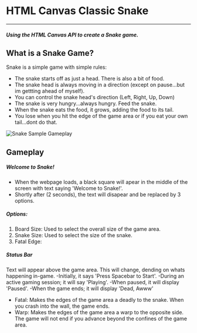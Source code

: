 # HTML Canvas Classic Snake

---

##### Using the HTML Canvas API to create a Snake game.
## What is a Snake Game?
Snake is a simple game with simple rules:
- The snake starts off as just a head. There is also a bit of food.
- The snake head is always moving in a direction (except on pause...but im gettting ahead of myself).
- You can control the snake head's direction (Left, Right, Up, Down)
- The snake is very hungry...always hungry. Feed the snake.
- When the snake eats the food, it grows, adding the food to its tail.
- You lose when you hit the edge of the game area or if you eat your own tail...dont do that.

![Snake Sample Gameplay](https://upload.wikimedia.org/wikipedia/commons/5/55/Snake_can_be_completed.gif)

## Gameplay

##### Welcome to Snake!

- When the webpage loads, a black square will apear in the middle of the screen with text saying 'Welcome to Snake!'.
- Shortly after (2 seconds), the text will disapear and be replaced by 3 options.

##### Options:
1. Board Size: Used to select the overall size of the game area.
2. Snake Size: Used to select the size of the snake.
3. Fatal Edge:

##### Status Bar
Text will appear above the game area. This will change, dending on whats happening  in-game.
-Initially, it says 'Press Spacebar to Start'.
-During an active gaming session; it will say 'Playing'.
-When paused, it will display 'Paused'.
-When the game ends; it will display 'Dead, Awww'
   
- Fatal: Makes the edges of the game area a deadly to the snake. When you crash into the wall, the game ends.
- Warp: Makes the edges of the game area a warp to the opposite side. The game will not end if you advance beyond the confines of the game area.






